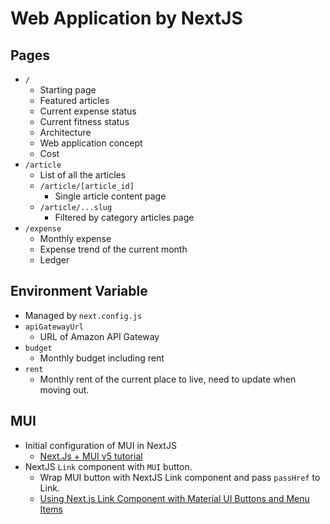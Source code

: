 # Web Application by NextJS

## Pages

- `/`
  - Starting page
  - Featured articles
  - Current expense status
  - Current fitness status
  - Architecture
  - Web application concept
  - Cost
- `/article`
  - List of all the articles
  - `/article/[article_id]`
    - Single article content page
  - `/article/...slug`
    - Filtered by category articles page
- `/expense`
  - Monthly expense
  - Expense trend of the current month
  - Ledger

## Environment Variable

- Managed by `next.config.js`
- `apiGatewayUrl`
  - URL of Amazon API Gateway
- `budget`
  - Monthly budget including rent
- `rent`
  - Monthly rent of the current place to live, need to update when moving out.

## MUI

- Initial configuration of MUI in NextJS
  - [Next.Js + MUI v5 tutorial](https://dev.to/hajhosein/nextjs-mui-v5-tutorial-2k35)
- NextJS `Link` component with `MUI` button.
  - Wrap MUI button with NextJS Link component and pass `passHref` to Link.
  - [Using Next.js Link Component with Material UI Buttons and Menu Items](https://dev.to/ivandotv/using-next-js-link-component-with-material-ui-buttons-and-menu-items-3m6a)